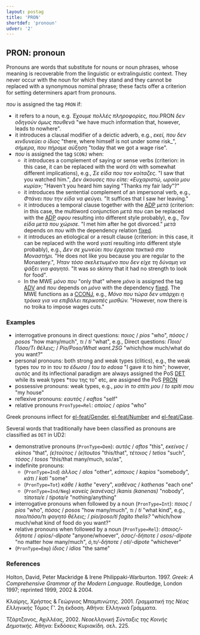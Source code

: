 ```yaml
---
layout: postag
title: 'PRON'
shortdef: 'pronoun'
udver: '2'
---
```


## PRON: pronoun

Pronouns are words that substitute for nouns  or noun phrases, whose meaning is recoverable from the linguistic or extralinguistic context. Τhey never occur with the noun for which they stand and they cannot be replaced with a synonymous nominal phrase; these facts offer a criterion for setting determiners apart from pronouns.

*που* is assigned the tag <code>PRON</code> if:
  *  it refers to a noun, e.g. *Έχουμε πολλές πληροφορίες, που*.PRON *δεν οδηγούν όμως πουθενά* "we have much information that, however, leads to nowhere".
  *   it introduces a clausal modifier of a deictic adverb, e.g., _εκεί, που δεν κινδυνεύει ο ίδιος_ "there, where himself is not under some risk_", _σήμερα, που πήραμε αύξηση_ "today that we got a wage rise".
* *που* is assigned the tag <code>SCONJ</code> when: 
   * it introduces a  complement of saying or sense verbs  (criterion: in this case, it can be replaced with the word *ότι* with somewhat different implications), e.g., *Σε είδα που τον κοίταζες.* "I saw that you watched him.",  *Δεν άκουσες που είπε: «Ευχαριστώ, ωραία μου κυρία»;* "Haven't you heard him saying "Thanks my fair lady"?" 
   * it introduces the sentential complement of an impersonal verb, e.g., *Φτάνει που την είδα να φεύγει.* "It suffices that I saw her leaving."
   * it introduces a temporal clause together with the [ADP]() *μετά*  (criterion: in this case, the multiword conjunction *μετά που* can be replaced with the [ADP]() *αφου* resulting into different style probably), e.g., *Τον είδα μετά που χώρισε.* "I met him after he got divorced." *μετά* depends on *που* with the dependency relation [fixed]().
   *  it  introduces an etiological or a result clause  (criterion: in this case, it can be replaced with the word *γιατί* resulting into different style probably), e.g., *Δεν σε χωνεύει που έρχεσαι τακτικά στο Μοναστήρι.* "He does not like you because you are regular to the Monastery.", *Ήταν τόσο σκελετωμένο που δεν είχε τη δύναμη να ψάξει για φαγητό.* "It was so skinny that it had no strength to look for food". 
   *  In the MWE _μόνο που_ "only that" where _μόνο_ is assigned the tag [ADV]() and *που* depends on _μόνο_ with the dependency [fixed](). The MWE functions as a [CCONJ](), e.g., _Μόνο που τώρα δεν υπάρχει η τρόικα για να επιβάλει περικοπές μισθών._ "However, now there is no troika to impose wages cuts."
 
### Examples

*	interrogative pronouns in direct questions: *ποιος* / *pios* "who", *πόσος* / *posos* "how many/much", *τι* / *ti* "what", e.g., Direct questions: *Ποιο/Πόσο/Τι θέλεις;* / *Pio/Poso/What want.2SG*  "which/how much/what do you want?" 
* personal pronouns: both strong and weak types (clitics), e.g., the weak types *του το* in *του το έδωσα* / *tou to edosa* "I gave it to him"; however, *αυτός* and its inflectional paradigm are  always assigned the PoS [DET]() while its weak types *του της το" etc, are assigned the PoS [PRON]()
*	possessive pronouns: weak types, e.g., *μου* in *το σπίτι μου* / *to spiti mou* "my house"
* reflexive pronouns: *εαυτός* / *eaftos* "self"
*	relative pronouns <code>PronType=Rel</code>: *οποίος* / *opios* "who"


 Greek pronouns inflect for [el-feat/Gender](), [el-feat/Number]() and [el-feat/Case](). 
 


Several words that traditionally have been classified as pronouns are classified as <code>DET</code> in UD2:

* demonstrative pronouns (<code>PronType=Dem</code>): *αυτός* / *aftos* "this", *εκείνος* / *ekinos* "that", *(ε)τούτος* / *(e)toutos* "this/that", *τέτοιος* / *tetios* "such", *τόσος* / *tosos* "this/that many/much, so/as", 
*   indefinite pronouns: 
    *   (<code>PronType=Ind</code>) *άλλος* / *alos* "other", *κάποιος* / *kapios* "somebody", *κάτι* / *kati* "some"
    *   (<code>PronType=Tot</code>) *κάθε* / *kathe* "every", *καθένας* / *kathenas* "each one"
    *   (<code>PronType=Ind/Neg</code>) *κανείς (κανένας)*  /*kanis (kanenas)* "nobody", *τίποτα/ε* / *tipota/e* "nothing/anything"
*   interrogative pronouns when followed by a noun (<code>PronType=Int</code>): *ποιος* / *pios* "who", *πόσος* / *posos* "how many/much", *τι* / *ti* "what kind", e.g., *ποιο/πόσο/τι φαγητό θέλεις;* / *pio/poso/ti fagito thelis?* "which/how much/what kind of food do you want?"
*   relative pronouns when followed by a noun (<code>PronType=Rel</code>): *όποιος/-δήποτε* / *opios/-dipote* "anyone/whoever", *όσος/-δήποτε* / *osos/-dipote* "no matter how many/much", *ό,τι/-δήποτε* / *oti/-dipote* "whichever"
*  (<code>PronType=Εmp</code>) *ίδιος* / *idios* "the same"


### References

Holton, David, Peter Mackridge & Irene Philippaki-Warburton. 1997. *Greek: A Comprehensive Grammar of the Modern Language*. Routledge, London 1997; reprinted 1999, 2002 & 2004. 

Κλαίρης, Χρήστος  & Γεώργιος Μπαμπινώτης. 2001. *Γραμματική της Νέας Ελληνικής* Τόμος Γ’. 2η έκδοση. Αθήνα: Ελληνικά Γράμματα. 

Τζάρτζανος, Αχιλλέας, 2002. *Νεοελληνική Σύνταξις της Κοινής Δημοτικής*. Αθήνα: Εκδόσεις Κυριακίδη. σελ. 225.
<!-- Interlanguage links updated Po 6. listopadu 2023, 21:41:28 CET -->
